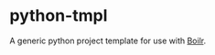 # python-tmpl
A generic python project template for use with [Boilr](https://github.com/tmrts/boilr).
